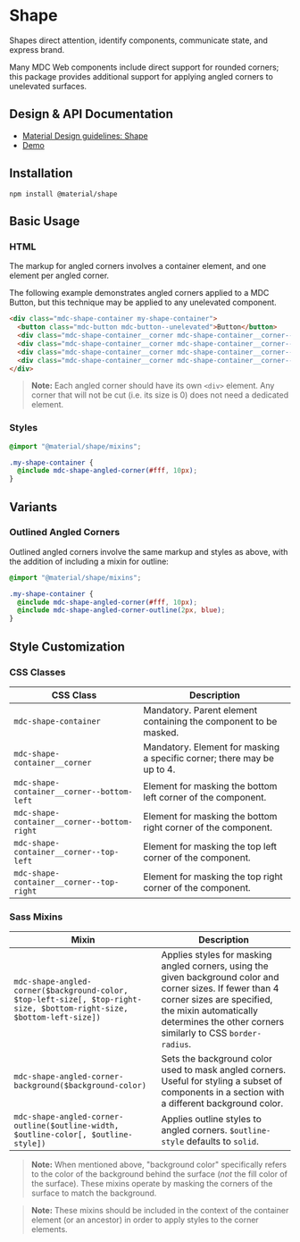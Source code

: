 <!--docs:
title: "Shape"
layout: detail
section: components
excerpt: "Shapes direct attention, identify components, communicate state, and express brand."
path: /catalog/shape/
-->

# Shape

<!--<div class="article__asset">
  <a class="article__asset-link"
     href="https://material-components-web.appspot.com/shape.html">
    <img src="{{ site.rootpath }}/images/mdc_web_screenshots/shape.png" width="159" alt="Shape screenshot">
  </a>
</div>-->

Shapes direct attention, identify components, communicate state, and express brand.

Many MDC Web components include direct support for rounded corners; this package provides additional support for
applying angled corners to unelevated surfaces.

## Design & API Documentation

<ul class="icon-list">
  <li class="icon-list-item icon-list-item--spec">
    <a href="https://material.io/go/design-shape">Material Design guidelines: Shape</a>
  </li>
  <li class="icon-list-item icon-list-item--link">
    <a href="https://material-components-web.appspot.com/shape.html">Demo</a>
  </li>
</ul>

## Installation

```
npm install @material/shape
```

## Basic Usage

### HTML

The markup for angled corners involves a container element, and one element per angled corner.

The following example demonstrates angled corners applied to a MDC Button, but this technique may be applied to any
unelevated component.

```html
<div class="mdc-shape-container my-shape-container">
  <button class="mdc-button mdc-button--unelevated">Button</button>
  <div class="mdc-shape-container__corner mdc-shape-container__corner--top-left"></div>
  <div class="mdc-shape-container__corner mdc-shape-container__corner--top-right"></div>
  <div class="mdc-shape-container__corner mdc-shape-container__corner--bottom-right"></div>
  <div class="mdc-shape-container__corner mdc-shape-container__corner--bottom-left"></div>
</div>
```

> **Note:** Each angled corner should have its own `<div>` element. Any corner that will not be cut (i.e. its size is 0)
> does not need a dedicated element.

### Styles

```scss
@import "@material/shape/mixins";

.my-shape-container {
  @include mdc-shape-angled-corner(#fff, 10px);
}
```

## Variants

### Outlined Angled Corners

Outlined angled corners involve the same markup and styles as above, with the addition of including a mixin for outline:

```scss
@import "@material/shape/mixins";

.my-shape-container {
  @include mdc-shape-angled-corner(#fff, 10px);
  @include mdc-shape-angled-corner-outline(2px, blue);
}
```

## Style Customization

### CSS Classes

CSS Class | Description
--- | ---
`mdc-shape-container` | Mandatory. Parent element containing the component to be masked.
`mdc-shape-container__corner` | Mandatory. Element for masking a specific corner; there may be up to 4.
`mdc-shape-container__corner--bottom-left` | Element for masking the bottom left corner of the component.
`mdc-shape-container__corner--bottom-right` | Element for masking the bottom right corner of the component.
`mdc-shape-container__corner--top-left` | Element for masking the top left corner of the component.
`mdc-shape-container__corner--top-right` | Element for masking the top right corner of the component.

### Sass Mixins

Mixin | Description
--- | ---
`mdc-shape-angled-corner($background-color, $top-left-size[, $top-right-size, $bottom-right-size, $bottom-left-size])` | Applies styles for masking angled corners, using the given background color and corner sizes. If fewer than 4 corner sizes are specified, the mixin automatically determines the other corners similarly to CSS `border-radius`.
`mdc-shape-angled-corner-background($background-color)` | Sets the background color used to mask angled corners. Useful for styling a subset of components in a section with a different background color.
`mdc-shape-angled-corner-outline($outline-width, $outline-color[, $outline-style])` | Applies outline styles to angled corners. `$outline-style` defaults to `solid`.

> **Note:** When mentioned above, "background color" specifically refers to the color of the background behind the surface (_not_ the fill color of the surface). These mixins operate by masking the corners of the surface to match the background.

> **Note:** These mixins should be included in the context of the container element (or an ancestor) in order to apply styles to the corner elements.
